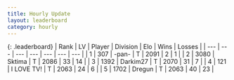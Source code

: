 ```yaml
---
title: Hourly Update
layout: leaderboard
category: hourly
---
```


{: .leaderboard}
| Rank | LV | Player | Division | Elo | Wins | Losses |
| --- | --- | --- | --- | --- | --- | --- |
| <span data-change="0">1</span> | 307 | <span title="ID: 719486">-pan-</span> | T | <span data-change="0">2091</span> | <span data-change="0">2</span> | <span data-change="0">1</span> |
| <span data-change="0">2</span> | 3080 | <span title="ID: 353063">Sktima</span> | T | <span data-change="0">2086</span> | <span data-change="0">33</span> | <span data-change="0">14</span> |
| <span data-change="0">3</span> | 1392 | <span title="ID: 694036">Darkim27</span> | T | <span data-change="0">2070</span> | <span data-change="0">31</span> | <span data-change="0">7</span> |
| <span data-change="0">4</span> | 121 | <span title="ID: 756304">I LOVE TV!</span> | T | <span data-change="0">2063</span> | <span data-change="0">24</span> | <span data-change="0">6</span> |
| <span data-change="0">5</span> | 1702 | <span title="ID: 337810">Dregun</span> | T | <span data-change="0">2063</span> | <span data-change="0">40</span> | <span data-change="0">23</span> |